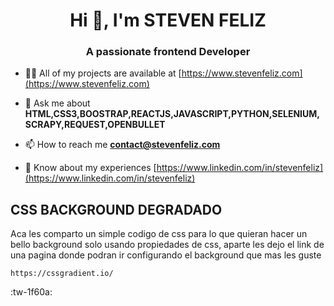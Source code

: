 <h1 align="center">Hi 👋, I'm STEVEN FELIZ</h1>
<h3 align="center">A passionate frontend Developer</h3>

- 👨‍💻 All of my projects are available at [https://www.stevenfeliz.com](https://www.stevenfeliz.com)

- 💬 Ask me about **HTML,CSS3,BOOSTRAP,REACTJS,JAVASCRIPT,PYTHON,SELENIUM,SCRAPY,REQUEST,OPENBULLET**

- 📫 How to reach me **contact@stevenfeliz.com**

- 📄 Know about my experiences [https://www.linkedin.com/in/stevenfeliz](https://www.linkedin.com/in/stevenfeliz)


## CSS BACKGROUND DEGRADADO
Aca les comparto un simple codigo de css para lo que quieran hacer un bello background solo usando propiedades de css, aparte les dejo el link de una pagina donde podran ir configurando el background que mas les guste


`https://cssgradient.io/`

:tw-1f60a:
